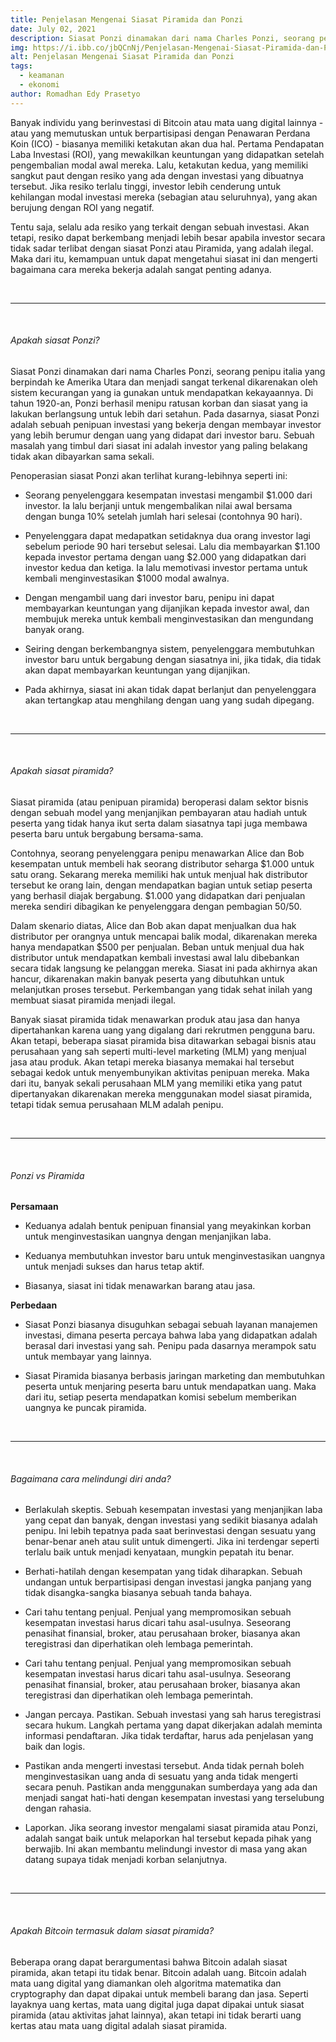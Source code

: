 ```yaml
---
title: Penjelasan Mengenai Siasat Piramida dan Ponzi
date: July 02, 2021
description: Siasat Ponzi dinamakan dari nama Charles Ponzi, seorang penipu italia yang berpindah ke Amerika Utara dan menjadi sangat terkenal dikarenakan oleh sistem kecurangan yang ia gunakan untuk mendapatkan kekayaannya.
img: https://i.ibb.co/jbQCnNj/Penjelasan-Mengenai-Siasat-Piramida-dan-Ponzi.jpg
alt: Penjelasan Mengenai Siasat Piramida dan Ponzi
tags: 
  - keamanan
  - ekonomi
author: Romadhan Edy Prasetyo
---
```


<div class="text-justify grid gap-4">
  <p>Banyak individu yang berinvestasi di Bitcoin atau mata uang digital lainnya - atau yang memutuskan untuk berpartisipasi dengan Penawaran Perdana Koin (ICO) - biasanya memiliki ketakutan akan dua hal. Pertama Pendapatan Laba Investasi (ROI), yang mewakilkan keuntungan yang didapatkan setelah pengembalian modal awal mereka. Lalu, ketakutan kedua, yang memiliki sangkut paut dengan resiko yang ada dengan investasi yang dibuatnya tersebut. Jika resiko terlalu tinggi, investor lebih cenderung untuk kehilangan modal investasi mereka (sebagian atau seluruhnya), yang akan berujung dengan ROI yang negatif.</p>
  <p>Tentu saja, selalu ada resiko yang terkait dengan sebuah investasi. Akan tetapi, resiko dapat berkembang menjadi lebih besar apabila investor secara tidak sadar terlibat dengan siasat Ponzi atau Piramida, yang adalah ilegal. Maka dari itu, kemampuan untuk dapat mengetahui siasat ini dan mengerti bagaimana cara mereka bekerja adalah sangat penting adanya.</p>
</div>

<br>
<hr>
<br>

<div class="text-justify grid gap-4">
  <h6 class="ft-h text-primary font-bold">Apakah siasat Ponzi?</h6>
  <p>Siasat Ponzi dinamakan dari nama Charles Ponzi, seorang penipu italia yang berpindah ke Amerika Utara dan menjadi sangat terkenal dikarenakan oleh sistem kecurangan yang ia gunakan untuk mendapatkan kekayaannya. Di tahun 1920-an, Ponzi berhasil menipu ratusan korban dan siasat yang ia lakukan berlangsung untuk lebih dari setahun. Pada dasarnya, siasat Ponzi adalah sebuah penipuan investasi yang bekerja dengan membayar investor yang lebih berumur dengan uang yang didapat dari investor baru. Sebuah masalah yang timbul dari siasat ini adalah investor yang paling belakang tidak akan dibayarkan sama sekali.</p>
  <p>Penoperasian siasat Ponzi akan terlihat kurang-lebihnya seperti ini:</p>
  <ul class="grid gap-2">
    <li>
      <p>Seorang penyelenggara kesempatan investasi mengambil $1.000 dari investor. Ia lalu berjanji untuk mengembalikan nilai awal bersama dengan bunga 10% setelah jumlah hari selesai (contohnya 90 hari).</p>
    </li>
    <li>
      <p>Penyelenggara dapat medapatkan setidaknya dua orang investor lagi sebelum periode 90 hari tersebut selesai. Lalu dia membayarkan $1.100 kepada investor pertama dengan uang $2.000 yang didapatkan dari investor kedua dan ketiga. Ia lalu memotivasi investor pertama untuk kembali menginvestasikan $1000 modal awalnya.</p>
    </li>
    <li>
      <p>Dengan mengambil uang dari investor baru, penipu ini dapat membayarkan keuntungan yang dijanjikan kepada investor awal, dan membujuk mereka untuk kembali menginvestasikan dan mengundang banyak orang.</p>
    <li>
      <p>Seiring dengan berkembangnya sistem, penyelenggara membutuhkan investor baru untuk bergabung dengan siasatnya ini, jika tidak, dia tidak akan dapat membayarkan keuntungan yang dijanjikan.</p>
    </li>
    <li>
      <p>Pada akhirnya, siasat ini akan tidak dapat berlanjut dan penyelenggara akan tertangkap atau menghilang dengan uang yang sudah dipegang.</p>
    </li>
  </ul>
</div>

<br>
<hr>
<br>

<div class="text-justify grid gap-4">
  <h6 class="ft-h text-primary font-bold">Apakah siasat piramida?</h6>
  <p>Siasat piramida (atau penipuan piramida) beroperasi dalam sektor bisnis dengan sebuah model yang menjanjikan pembayaran atau hadiah untuk peserta yang tidak hanya ikut serta dalam siasatnya tapi juga membawa peserta baru untuk bergabung bersama-sama.</p>
  <p>Contohnya, seorang penyelenggara penipu menawarkan Alice dan Bob kesempatan untuk membeli hak seorang distributor seharga $1.000 untuk satu orang. Sekarang mereka memiliki hak untuk menjual hak distributor tersebut ke orang lain, dengan mendapatkan bagian untuk setiap peserta yang berhasil diajak bergabung. $1.000 yang didapatkan dari penjualan mereka sendiri dibagikan ke penyelenggara dengan pembagian 50/50.</p>
  <p>Dalam skenario diatas, Alice dan Bob akan dapat menjualkan dua hak distributor per orangnya untuk mencapai balik modal, dikarenakan mereka hanya mendapatkan $500 per penjualan. Beban untuk menjual dua hak distributor untuk mendapatkan kembali investasi awal lalu dibebankan secara tidak langsung ke pelanggan mereka. Siasat ini pada akhirnya akan hancur, dikarenakan makin banyak peserta yang dibutuhkan untuk melanjutkan proses tersebut. Perkembangan yang tidak sehat inilah yang membuat siasat piramida menjadi ilegal.</p>
  <p>Banyak siasat piramida tidak menawarkan produk atau jasa dan hanya dipertahankan karena uang yang digalang dari rekrutmen pengguna baru. Akan tetapi, beberapa siasat piramida bisa ditawarkan sebagai bisnis atau perusahaan yang sah seperti multi-level marketing (MLM) yang menjual jasa atau produk. Akan tetapi mereka biasanya memakai hal tersebut sebagai kedok untuk menyembunyikan aktivitas penipuan mereka. Maka dari itu, banyak sekali perusahaan MLM yang memiliki etika yang patut dipertanyakan dikarenakan mereka menggunakan model siasat piramida, tetapi tidak semua perusahaan MLM adalah penipu.</p>
</div>

<br>
<hr>
<br>

<div class="text-justify grid gap-4">
  <h6 class="ft-h text-primary font-bold">Ponzi vs Piramida</h6>
  <p><b>Persamaan</b></p>
  <ul class="grid gap-2">
    <li>
      <p>Keduanya adalah bentuk penipuan finansial yang meyakinkan korban untuk menginvestasikan uangnya dengan menjanjikan laba.</p>
    </li>
    <li>
      <p>Keduanya membutuhkan investor baru untuk menginvestasikan uangnya untuk menjadi sukses dan harus tetap aktif.</p>
    </li>
    <li>
      <p>Biasanya, siasat ini tidak menawarkan barang atau jasa.</p>
    </li>
  </ul>
  <p><b>Perbedaan</b></p>
  <ul class="grid gap-2">
    <li>
      <p>Siasat Ponzi biasanya disuguhkan sebagai sebuah layanan manajemen investasi, dimana peserta percaya bahwa laba yang didapatkan adalah berasal dari investasi yang sah. Penipu pada dasarnya merampok satu untuk membayar yang lainnya.</p>
    </li>
    <li>
      <p>Siasat Piramida biasanya berbasis jaringan marketing dan membutuhkan peserta untuk menjaring peserta baru untuk mendapatkan uang. Maka dari itu, setiap peserta mendapatkan komisi sebelum memberikan uangnya ke puncak piramida.</p>
    </li>
  </ul>
</div>

<br>
<hr>
<br>

<div class="text-justify grid gap-4">
  <h6 class="ft-h text-primary font-bold">Bagaimana cara melindungi diri anda?</h6>
  <ul class="grid gap-2">
    <li>
      <p>Berlakulah skeptis. Sebuah kesempatan investasi yang menjanjikan laba yang cepat dan banyak, dengan investasi yang sedikit biasanya adalah penipu. Ini lebih tepatnya pada saat berinvestasi dengan sesuatu yang benar-benar aneh atau sulit untuk dimengerti. Jika ini terdengar seperti terlalu baik untuk menjadi kenyataan, mungkin pepatah itu benar.</p>
    </li>
    <li>
      <p>Berhati-hatilah dengan kesempatan yang tidak diharapkan. Sebuah undangan untuk berpartisipasi dengan investasi jangka panjang yang tidak disangka-sangka biasanya sebuah tanda bahaya.</p>
    </li>
    <li>
      <p>Cari tahu tentang penjual. Penjual yang mempromosikan sebuah kesempatan investasi harus dicari tahu asal-usulnya. Seseorang penasihat finansial, broker, atau perusahaan broker, biasanya akan teregistrasi dan diperhatikan oleh lembaga pemerintah.</p>
    </li>
    <li>
      <p>Cari tahu tentang penjual. Penjual yang mempromosikan sebuah kesempatan investasi harus dicari tahu asal-usulnya. Seseorang penasihat finansial, broker, atau perusahaan broker, biasanya akan teregistrasi dan diperhatikan oleh lembaga pemerintah.</p>
    </li>
    <li>
      <p>Jangan percaya. Pastikan. Sebuah investasi yang sah harus teregistrasi secara hukum. Langkah pertama yang dapat dikerjakan adalah meminta informasi pendaftaran. Jika tidak terdaftar, harus ada penjelasan yang baik dan logis.</p>
    </li>
    <li>
      <p>Pastikan anda mengerti investasi tersebut. Anda tidak pernah boleh menginvestasikan uang anda di sesuatu yang anda tidak mengerti secara penuh. Pastikan anda menggunakan sumberdaya yang ada dan menjadi sangat hati-hati dengan kesempatan investasi yang terselubung dengan rahasia.</p>
    </li>
    <li>
      <p>Laporkan. Jika seorang investor mengalami siasat piramida atau Ponzi, adalah sangat baik untuk melaporkan hal tersebut kepada pihak yang berwajib. Ini akan membantu melindungi investor di masa yang akan datang supaya tidak menjadi korban selanjutnya.</p>
    </li>
  </ul>
</div>

<br>
<hr>
<br>

<div class="text-justify grid gap-4">
  <h6 class="ft-h text-primary font-bold">Apakah Bitcoin termasuk dalam siasat piramida?</h6>
  <p>Beberapa orang dapat berargumentasi bahwa Bitcoin adalah siasat piramida, akan tetapi itu tidak benar. Bitcoin adalah uang. Bitcoin adalah mata uang digital yang diamankan oleh algoritma matematika dan cryptography dan dapat dipakai untuk membeli barang dan jasa. Seperti layaknya uang kertas, mata uang digital juga dapat dipakai untuk siasat piramida (atau aktivitas jahat lainnya), akan tetapi ini tidak berarti uang kertas atau mata uang digital adalah siasat piramida.</p>
</div>